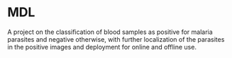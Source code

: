 # MDL
A project on the classification of blood samples as positive for malaria parasites and negative otherwise, with further localization of the parasites in the positive images and deployment for online and offline use.
